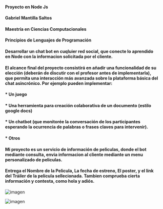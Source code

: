 #### Proyecto en Node Js
#### Gabriel Mantilla Saltos
#### Maestría en Ciencias Computacionales
#### Principios de Lenguajes de Programación

#### Desarrollar un chat bot en cuqluier red social, que conecte lo aprendido en Node con la informacion solicitada por el cliente.
#### El alcance final del proyecto consistirá en añadir una funcionalidad de su elección (deberán de discutir con el profesor antes de implementarla), que permita una interacción más avanzada sobre la plataforma básica del chat asincrónico. Por ejemplo pueden implementar:

#### * Un juego
#### * Una herramienta para creación colaborativa de un documento (estilo google docs)
#### * Un chatbot (que monitorée la conversación de los participantes esperando la ocurrencia de palabras o frases claves para intervenir).
#### * Otros

#### Mi proyecto es un servicio de información de peliculas, donde el bot mediante consulta, envia informacion al cliente mediante un menu personalizado de peliculas. 
#### Entrega el Nombre de la Pelicula, La fecha de estreno, El poster, y el link del Tráiler de la pelicula sellecionada. Tambien comprueba cierta información y contesta, como hola y adiós. 

![imagen](https://user-images.githubusercontent.com/36687480/132099870-69572495-51a6-4044-bf48-2457573c48a3.png)

![imagen](https://user-images.githubusercontent.com/36687480/132099882-65a91a63-dc62-4447-91a0-6a8a2fb927ce.png)


